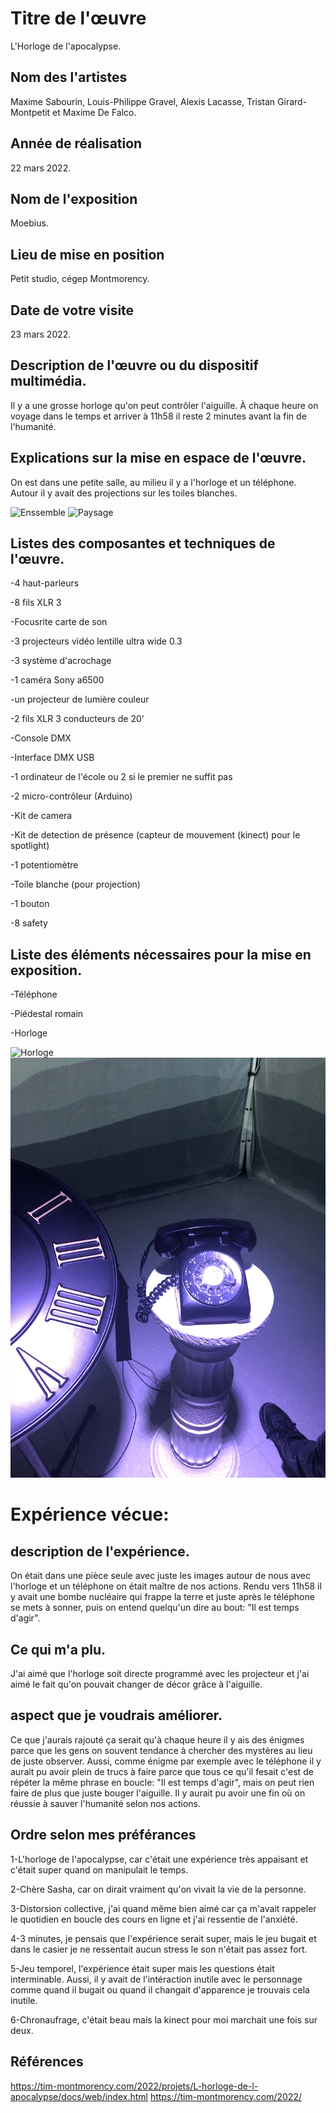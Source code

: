# Titre de l'œuvre
L'Horloge de l'apocalypse.

## Nom des l'artistes
Maxime Sabourin, Louis-Philippe Gravel, Alexis Lacasse, Tristan Girard-Montpetit et Maxime De Falco.

## Année de réalisation
22 mars 2022.

## Nom de l'exposition
Moebius.

## Lieu de mise en position
Petit studio, cégep Montmorency.

## Date de votre visite
23 mars 2022.

## Description de l'œuvre ou du dispositif multimédia.
Il y a une grosse horloge qu'on peut contrôler l'aiguille. À chaque heure on voyage dans le temps et arriver à 11h58 il reste 2 minutes avant la fin de l'humanité.

## Explications sur la mise en espace de l'œuvre.
On est dans une petite salle, au milieu il y a l'horloge et un téléphone. Autour il y avait des projections sur les toiles blanches.

![Enssemble](medias/enssemble.png) ![Paysage](medias/paysage.png)

## Listes des composantes et techniques de l'œuvre.
-4 haut-parleurs

-8 fils XLR 3

-Focusrite carte de son

-3 projecteurs vidéo lentille ultra wide 0.3

-3 système d'acrochage

-1 caméra Sony a6500

-un projecteur de lumière couleur

-2 fils XLR 3 conducteurs de 20'

-Console DMX

-Interface DMX USB

-1 ordinateur de l'école ou 2 si le premier ne suffit pas

-2 micro-contrôleur (Arduino)

-Kit de camera

-Kit de detection de présence (capteur de mouvement (kinect) pour le spotlight)

-1 potentiomètre

-Toile blanche (pour projection)

-1 bouton

-8 safety

## Liste des éléments nécessaires pour la mise en exposition.
-Téléphone

-Piédestal romain

-Horloge

![Horloge](medias/horloge.png) ![Téléphone](medias/téléphone.png)

# Expérience vécue:

## description de l'expérience.
On était dans une pièce seule avec juste les images autour de nous avec l'horloge et un téléphone on était maître de nos actions. Rendu vers 11h58 il y avait une bombe nucléaire qui frappe la terre et juste après le téléphone se mets à sonner, puis on entend quelqu'un dire au bout: "Il est temps d'agir".

## Ce qui m'a plu.
J'ai aimé que l'horloge soit directe programmé avec les projecteur et j'ai aimé le fait qu'on pouvait changer de décor grâce à l'aiguille.

## aspect que je voudrais améliorer.
Ce que j'aurais rajouté ça serait qu'à chaque heure il y ais des énigmes parce que les gens on souvent tendance à chercher des mystères au lieu de juste observer. Aussi, comme énigme par exemple avec le téléphone il y aurait pu avoir plein de trucs à faire parce que tous ce qu'il fesait c'est de répéter la même phrase en boucle: "Il est temps d'agir", mais on peut rien faire de plus que juste bouger l'aiguille. Il y aurait pu avoir une fin où on réussie à sauver l'humanité selon nos actions.

## Ordre selon mes préférances
1-L'horloge de l'apocalypse, car c'était une expérience très appaisant et c'était super quand on manipulait le temps.

2-Chère Sasha, car on dirait vraiment qu'on vivait la vie de la personne.

3-Distorsion collective, j'ai quand même bien aimé car ça m'avait rappeler le quotidien en boucle des cours en ligne et j'ai ressentie de l'anxiété.

4-3 minutes, je pensais que l'expérience serait super, mais le jeu bugait et dans le casier je ne ressentait aucun stress le son n'était pas assez fort.

5-Jeu temporel, l'expérience était super mais les questions était interminable. Aussi, il y avait de l'intéraction inutile avec le personnage comme quand il bugait ou quand il changait d'apparence je trouvais cela inutile.

6-Chronaufrage, c'était beau mais la kinect pour moi marchait une fois sur deux.

## Références
https://tim-montmorency.com/2022/projets/L-horloge-de-l-apocalypse/docs/web/index.html
https://tim-montmorency.com/2022/
